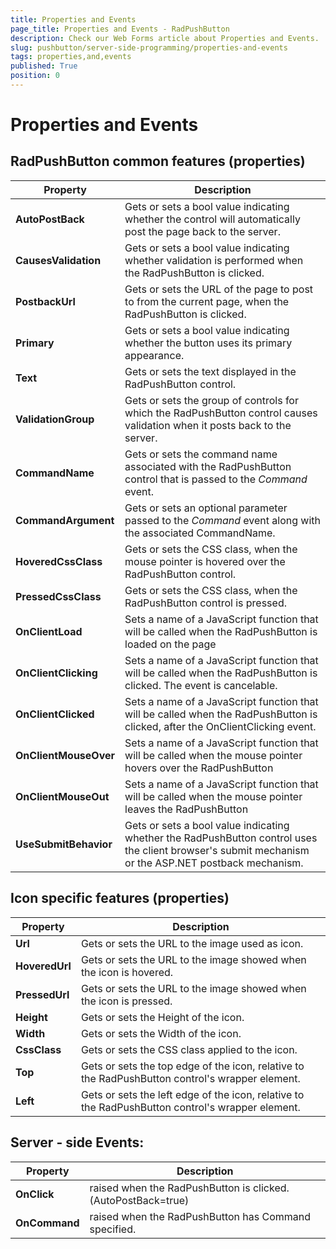 ```yaml
---
title: Properties and Events
page_title: Properties and Events - RadPushButton
description: Check our Web Forms article about Properties and Events.
slug: pushbutton/server-side-programming/properties-and-events
tags: properties,and,events
published: True
position: 0
---
```


# Properties and Events

## RadPushButton common features (properties)

| Property | Description |
| ------ | ------ |
| **AutoPostBack** |Gets or sets a bool value indicating whether the control will automatically post the page back to the server.|
| **CausesValidation** |Gets or sets a bool value indicating whether validation is performed when the RadPushButton is clicked.|
| **PostbackUrl** |Gets or sets the URL of the page to post to from the current page, when the RadPushButton is clicked.|
| **Primary** |Gets or sets a bool value indicating whether the button uses its primary appearance.|
| **Text** |Gets or sets the text displayed in the RadPushButton control.|
| **ValidationGroup** |Gets or sets the group of controls for which the RadPushButton control causes validation when it posts back to the server.|
| **CommandName** |Gets or sets the command name associated with the RadPushButton control that is passed to the *Command* event.|
| **CommandArgument** |Gets or sets an optional parameter passed to the *Command* event along with the associated CommandName.|
| **HoveredCssClass** |Gets or sets the CSS class, when the mouse pointer is hovered over the RadPushButton control.|
| **PressedCssClass** |Gets or sets the CSS class, when the RadPushButton control is pressed.|
| **OnClientLoad** |Sets a name of a JavaScript function that will be called when the RadPushButton is loaded on the page|
| **OnClientClicking** |Sets a name of a JavaScript function that will be called when the RadPushButton is clicked. The event is cancelable.|
| **OnClientClicked** |Sets a name of a JavaScript function that will be called when the RadPushButton is clicked, after the OnClientClicking event.|
| **OnClientMouseOver** |Sets a name of a JavaScript function that will be called when the mouse pointer hovers over the RadPushButton|
| **OnClientMouseOut** |Sets a name of a JavaScript function that will be called when the mouse pointer leaves the RadPushButton|
| **UseSubmitBehavior** |Gets or sets a bool value indicating whether the RadPushButton control uses the client browser's submit mechanism or the ASP.NET postback mechanism.|

## Icon specific features (properties)

| Property | Description |
| ------ | ------ |
| **Url** |Gets or sets the URL to the image used as icon.|
| **HoveredUrl** |Gets or sets the URL to the image showed when the icon is hovered.|
| **PressedUrl** |Gets or sets the URL to the image showed when the icon is pressed.|
| **Height** |Gets or sets the Height of the icon.|
| **Width** |Gets or sets the Width of the icon.|
| **CssClass** |Gets or sets the CSS class applied to the icon.|
| **Top** |Gets or sets the top edge of the icon, relative to the RadPushButton control's wrapper element.|
| **Left** |Gets or sets the left edge of the icon, relative to the RadPushButton control's wrapper element.|

## Server - side Events:

| Property | Description |
| ------ | ------ |
| **OnClick** |raised when the RadPushButton is clicked. (AutoPostBack=true)|
| **OnCommand** |raised when the RadPushButton has Command specified.|

